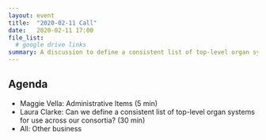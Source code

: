 ```yaml
---
layout: event
title:  "2020-02-11 Call"
date:   2020-02-11 17:00
file_list:
  # google drive links
summary: A discussion to define a consistent list of top-level organ systems for use across our consortia with co-chair Laura Clarke.
---
```

## Agenda
- Maggie Vella: Administrative Items (5 min)
- Laura Clarke: Can we define a consistent list of top-level organ systems for use across our consortia? (30 min)
- All: Other business
